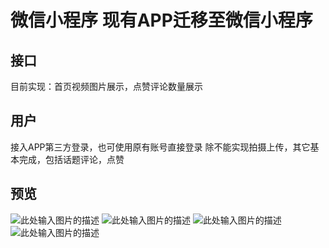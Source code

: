 # 微信小程序 现有APP迁移至微信小程序

## 接口
目前实现：首页视频图片展示，点赞评论数量展示
## 用户
接入APP第三方登录，也可使用原有账号直接登录
除不能实现拍摄上传，其它基本完成，包括话题评论，点赞

## 预览
![此处输入图片的描述][3]
![此处输入图片的描述][1]
![此处输入图片的描述][4]
![此处输入图片的描述][2]


  [1]: http://p0mejgdza.bkt.clouddn.com//git/111519811298_.pic.jpg
  [2]: http://p0mejgdza.bkt.clouddn.com//git/141519811299_.pic.jpg
  [3]: http://p0mejgdza.bkt.clouddn.com//git/121519811299_.pic.jpg
  [4]: http://p0mejgdza.bkt.clouddn.com//git/131519811299_.pic.jpg

